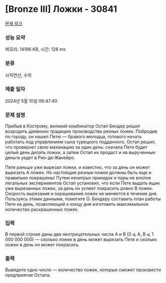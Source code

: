 # [Bronze III] Ложки - 30841 

[문제 링크](https://www.acmicpc.net/problem/30841) 

### 성능 요약

메모리: 14196 KB, 시간: 128 ms

### 분류

사칙연산, 수학

### 제출 일자

2024년 5월 10일 06:47:40

### 문제 설명

<p>Прибыв в Кострому, великий комбинатор Остап Бендер решил возродить древнюю традицию производства резных ложек. Побродив по городу, он нашел Петю — бравого молодца, готового начать работать под управлением сына турецкого подданного. Остап решил, что провернет свою махинацию за один день: сначала Петя будет целый день делать ложки, а затем Остап их продаст и на вырученные деньги уедет в Рио-де-Жанейро.</p>

<p>Петя раньше уже вырезал ложки, и известно, что за день он может вырезать A ложек. Но настоящие резные ложки должны быть еще и правильно покрашены! Путем нехитрых прикидок и пары не вполне легальных экспериментов Остап установил, что если Пете выдать ящик уже вырезанных ложек, за день он успеет покрасить ровно B ложек. Скорость вырезания и окрашивания ложек не меняется в течение дня. Пользуясь этими данными, помогите О. Бендеру составить план работы Пети на день, позволяющий к концу дня изготовить максимальное количество раскрашенных ложек.</p>

### 입력 

 <p>В первой строке даны два неотрицательных числа A и B (0 ⩽ A, B ⩽ 1 000 000 000) — сколько ложек в день может вырезать Петя и сколько ложек в день он может покрасить.</p>

### 출력 

 <p>Выведите одно число — количество ложек, которые сможет произвести предприятие Остапа.</p>

